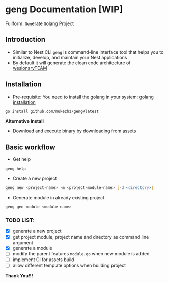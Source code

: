 # geng Documentation [WIP]

Fullform: `Gen`erate `G`olang Project

## Introduction
- Similar to Nest CLI `geng` is command-line interface tool that helps you to initialize, develop, and maintain your Nest applications
- By default it will generate the clean code architecture of [wesionaryTEAM](https://github.com/wesionaryTEAM/go_clean_architecture)

## Installation
- Pre-requisite: You need to install the golang in your system: [golang installation](https://go.dev/doc/install)
```zsh
go install github.com/mukezhz/geng@latest
```

**Alternative Install**
- Download and execute binary by downloading from [assets](https://github.com/mukezhz/geng/releases)

## Basic workflow
- Get help
```zsh
geng help
```
- Create a new project
```zsh
geng new <project-name> -m <project-module-name> [-d <directory>]
```
- Generate module in already existing project
```zsh
geng gen module <module-name>
```
### TODO LIST:
- [x] generate a new project
- [x] get project module, project name and directory as command line argument
- [x] generate a module
- [ ] modify the parent features `module.go` when new module is added
- [ ] implement CI for assets build
- [ ] allow different template options when building project

**Thank You!!!**
